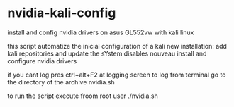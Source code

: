 # nvidia-kali-config
install and config nvidia drivers on asus GL552vw with kali linux

this script automatize the inicial configuration of a kali new installation:
    add kali repositories and update the sYstem
    disables nouveau
    install and configure nvidia drivers

if you cant log pres ctrl+alt+F2 at logging screen to log from terminal
go to the directory of the archive nvidia.sh

to run the script execute froom root user ./nvidia.sh
